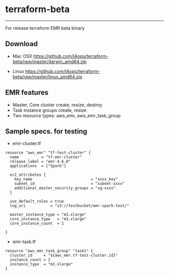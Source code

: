 # terraform-beta 
------------------

For release terraform EMR beta binary

## Download
* Mac OSX
https://github.com/IAops/terraform-beta/raw/master/darwin_amd64.zip

* Linux
https://github.com/IAops/terraform-beta/raw/master/linux_amd64.zip

## EMR features
- Master, Core cluster create, resize, destroy
- Task instance groups create, resize
- Two resource types: aws_emr, aws_emr_task_group


## Sample specs. for testing

- emr-cluster.tf

```
resource "aws_emr" "tf-test-cluster" {
  name          = "tf-emr-cluster"
  release_label = "emr-4.6.0"
  applications  = ["Spark"]

  ec2_attributes {
    key_name                          = "xxxx_key"
    subnet_id                         = "subnet-xxxx"
    additional_master_security_groups = "sg-xxxx"
  }

  use_default_roles = true
  log_uri           = "s3://testbucket/emr-spark-test/"

  master_instance_type = "m3.xlarge"
  core_instance_type   = "m3.xlarge"
  core_instance_count  = 1 

}
```

- emr-task.tf
```
resource "aws_emr_task_group" "task1" {
  cluster_id     = "${aws_emr.tf-test-cluster.id}"
  instance_count = 2 
  instance_type  = "m3.xlarge"
}
```
